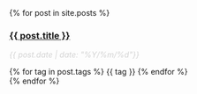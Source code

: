 <div class="panel">
  <div class="panel-body">
{% for post in site.posts %}

  <div class="tile">
    <div class="tile-content">
      <a href="{{ post.url | relative_url }}">
      <h3 class="blog-post-title tile-title">{{ post.title }}</h3>
      </a>
      <p style="color: lightgrey; font-style:italic">
      {{ post.date | date: "%Y/%m/%d"}}</p>
      {% for tag in post.tags %}
      <span class="label">{{ tag }}</span>
      {% endfor %}
      <!-- <p class="tile-subtitle">{{ post.excerpt }}</p> -->
    </div>

  </div>
{% endfor %}
  </div>
</div>
